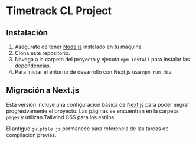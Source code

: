 # Timetrack CL Project

## Instalación

1. Asegúrate de tener [Node.js](https://nodejs.org/) instalado en tu máquina.
2. Clona este repositorio.
3. Navega a la carpeta del proyecto y ejecuta `npm install` para instalar las dependencias.
4. Para iniciar el entorno de desarrollo con Next.js usa `npm run dev`.

## Migración a Next.js

Esta versión incluye una configuración básica de [Next.js](https://nextjs.org/) para poder migrar progresivamente el proyecto. Las páginas se encuentran en la carpeta `pages` y utilizan Tailwind CSS para los estilos.

El antiguo `gulpfile.js` permanece para referencia de las tareas de compilación previas.
